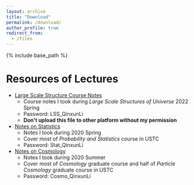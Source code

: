 ```yaml
---
layout: archive
title: "Download"
permalink: /download/
author_profile: true
redirect_from:
  - /files
---
```


{% include base_path %}

Resources of Lectures
=====
* [Large Scale Structure Course Notes](https://qxli2333.github.io/files/LSS_note.pdf)
  * Course notes I took during *Large Scale Structures of Universe* 2022 Spring
  * Password: LSS_QinxunLi
  * **Don't upload this file to other platform without my permission**
* [Notes on Statistics](https://qxli2333.github.io/files/Stat_note.pdf)
  * Notes I took during 2020 Spring
  * Cover most of *Probability and Statistics* course in USTC
  * Password: Stat_QinxunLi
* [Notes on Cosmology](https://qxli2333.github.io/files/Cosmo_note.pdf)
  * Notes I took during 2020 Summer
  * Cover most of *Cosmology* graduate course and half of *Particle Cosmology* graduate course in USTC
  * Password: Cosmo_QinxunLi
